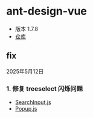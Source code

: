 # ant-design-vue

- 版本 1.7.8
- [仓库](https://github.com/vueComponent/ant-design-vue/tree/1.7.8)

## fix

2025年5月12日

### 1. 修复 treeselect 闪烁问题

- [SearchInput.js](ant-deisgn-vue\vc-tree-select\src\SearchInput.js)
- [Popup.js](ant-deisgn-vue\vc-trigger\Popup.js)

